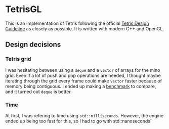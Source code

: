 # TetrisGL

This is an implementation of Tetris following the official [Tetris Design Guideline](doc/tetris_design_guideline.pdf) as closely as possible.
 It is written with modern C++ and OpenGL.


## Design decisions

### Tetris grid
I was hesitating between using a `deque` and a `vector` of arrays for the mino grid. Even
if a lot of push and pop operations are needed, I thought maybe iterating through the 
grid every frame could make `vector` faster because of memory being contiguous. I ended
up making a [benchmark](extras/tetris_grid_benchmark.cpp) to compare, and it turned out
`deque` is better.

### Time
At first, I was refering to time using `std::milliseconds`. However, the engine ended up being too fast for this, so
I had to go with std::nanoseconds`


